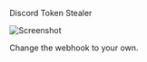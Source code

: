 Discord Token Stealer
<p align="left">
  <img src="https://i.imgur.com/wsTcrPt.png" title="Screenshot">
</p>
Change the webhook to your own.
